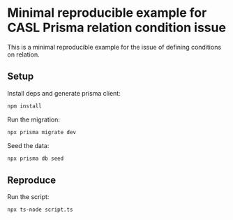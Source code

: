 # Minimal reproducible example for CASL Prisma relation condition issue

This is a minimal reproducible example for the issue of defining conditions on relation.

## Setup

Install deps and generate prisma client:

```bash
npm install
```

Run the migration:

```bash
npx prisma migrate dev
```

Seed the data:

```bash
npx prisma db seed
```

## Reproduce

Run the script:

```bash
npx ts-node script.ts
```

